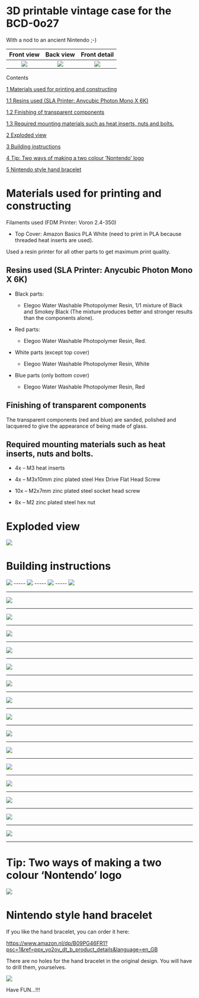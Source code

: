 # 3D printable vintage case for the BCD-0o27

With a nod to an ancient Nintendo ;-)

| Front view | Back view | Front detail |
|:---------:|:---------:|:---------:|
| <img src="./attachments/manual/media/image1.jpg" /> | <img src="./attachments/manual/media/image2.jpg" /> | <img src="./attachments/manual/media/image3.jpg" />|

Contents

[1 Materials used for printing and constructing](#materials-used-for-printing-and-constructing)

[1.1 Resins used (SLA Printer: Anycubic Photon Mono X 6K)](#resins-used-sla-printer-anycubic-photon-mono-x-6k)

[1.2 Finishing of transparent components](#finishing-of-transparent-components)

[1.3 Required mounting materials such as heat inserts, nuts and bolts.](#required-mounting-materials-such-as-heat-inserts-nuts-and-bolts.)

[2 Exploded view](#exploded-view)

[3 Building instructions](#building-instructions)

[4 Tip: Two ways of making a two colour ‘Nontendo’ logo](#tip-two-ways-of-making-a-two-colour-nontendo-logo)

[5 Nintendo style hand bracelet](#nintendo-style-hand-bracelet)

#  

# Materials used for printing and constructing

Filaments used (FDM Printer: Voron 2.4-350)

-   Top Cover: Amazon Basics PLA White (need to print in PLA because
    threaded heat inserts are used).

Used a resin printer for all other parts to get maximum print quality.

## Resins used (SLA Printer: Anycubic Photon Mono X 6K)

-   Black parts:

    -   Elegoo Water Washable Photopolymer Resin, 1/1 mixture of Black
        and Smokey Black (The mixture produces better and stronger
        results than the components alone).

-   Red parts:

    -   Elegoo Water Washable Photopolymer Resin, Red.

-   White parts (except top cover)

    -   Elegoo Water Washable Photopolymer Resin, White

-   Blue parts (only bottom cover)

    -   Elegoo Water Washable Photopolymer Resin, Red

## Finishing of transparent components

The transparent components (red and blue) are sanded, polished and
lacquered to give the appearance of being made of glass.

## Required mounting materials such as heat inserts, nuts and bolts.

-   4x – M3 heat inserts

-   4x – M3x10mm zinc plated steel Hex Drive Flat Head Screw

-   10x – M2x7mm zinc plated steel socket head screw

-   8x – M2 zinc plated steel hex nut

# Exploded view

<img src="./attachments/manual/media/image5.png" />



# Building instructions

<img src="./attachments/manual/media/image6.png" />
-----

<img src="./attachments/manual/media/image7.png" />
-----

<img src="./attachments/manual/media/image8.png" />
-----

<img src="./attachments/manual/media/image9.png" />

-----
<img src="./attachments/manual/media/image10.png" />

-----
<img src="./attachments/manual/media/image11.png" />

-----
<img src="./attachments/manual/media/image12.png" />

-----
<img src="./attachments/manual/media/image13.png" />

-----
<img src="./attachments/manual/media/image14.png" />

-----
<img src="./attachments/manual/media/image15.png" />

-----
<img src="./attachments/manual/media/image16.png" />

-----
<img src="./attachments/manual/media/image17.png" />

-----
<img src="./attachments/manual/media/image18.png" />

-----
<img src="./attachments/manual/media/image19.png" />

-----
<img src="./attachments/manual/media/image20.png" />

-----
<img src="./attachments/manual/media/image21.png" />

-----
<img src="./attachments/manual/media/image22.png" />

-----
<img src="./attachments/manual/media/image23.png" />

-----
<img src="./attachments/manual/media/image24.png" />

-----
# Tip: Two ways of making a two colour ‘Nontendo’ logo

<img src="./attachments/manual/media/image25.png" />

# Nintendo style hand bracelet

If you like the hand bracelet, you can order it here:

<https://www.amazon.nl/dp/B09PG46FR1?psc=1&ref=ppx_yo2ov_dt_b_product_details&language=en_GB>

There are no holes for the hand bracelet in the original design. You
will have to drill them, yourselves.

<img src="./attachments/manual/media/image26.png" />

Have FUN…!!!
